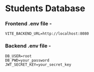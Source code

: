# Students Database

### Frontend .env file -

```env
VITE_BACKEND_URL=http://localhost:8080
```

### Backend .env file -

```env
DB_USER=root
DB_PWD=your_password
JWT_SECRET_KEY=your_secret_key
```
